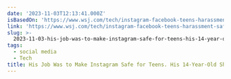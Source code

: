 ```yaml
---
date: '2023-11-03T12:13:41.000Z'
isBasedOn: 'https://www.wsj.com/tech/instagram-facebook-teens-harassment-safety-5d991be1'
link: 'https://www.wsj.com/tech/instagram-facebook-teens-harassment-safety-5d991be1'
slug: >-
  2023-11-03-his-job-was-to-make-instagram-safe-for-teens-his-14-year-old-showed-him-wh
tags:
  - social media
  - Tech
title: His Job Was to Make Instagram Safe for Teens. His 14-Year-Old Showed Him Wh
---
```


